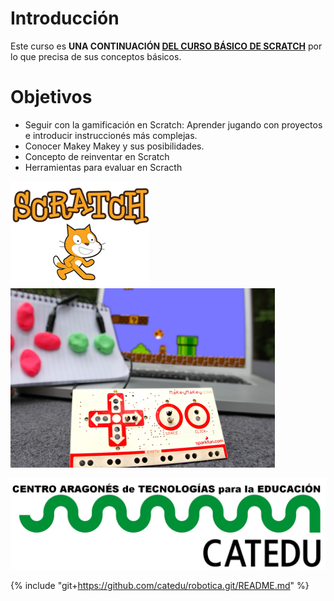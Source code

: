 # Introducción
Este curso es **UNA CONTINUACIÓN [DEL CURSO BÁSICO DE SCRATCH](https://www.gitbook.com/book/catedu/ensena-pensamiento-computacional-con-scratch/details)** por lo que precisa de sus conceptos básicos.
# Objetivos
* Seguir con la gamificación en Scratch: Aprender jugando con proyectos e introducir instruccionés más complejas.
* Conocer Makey Makey y sus posibilidades.
* Concepto de reinventar en Scratch
* Herramientas para evaluar en Scracth

![](/assets/gato.png) ![](/assets/makey.png)

![](/assets/HERALDO-jpg.jpg)

{% include "git+https://github.com/catedu/robotica.git/README.md" %}
